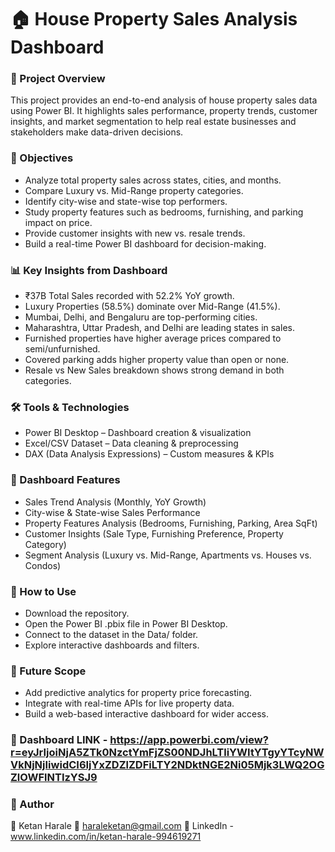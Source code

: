 # 🏠 House Property Sales Analysis Dashboard
### 📌 Project Overview

This project provides an end-to-end analysis of house property sales data using Power BI.
It highlights sales performance, property trends, customer insights, and market segmentation to help real estate businesses and stakeholders make data-driven decisions.

### 🎯 Objectives

- Analyze total property sales across states, cities, and months.
- Compare Luxury vs. Mid-Range property categories.
- Identify city-wise and state-wise top performers.
- Study property features such as bedrooms, furnishing, and parking impact on price.
- Provide customer insights with new vs. resale trends.
- Build a real-time Power BI dashboard for decision-making.

### 📊 Key Insights from Dashboard

- ₹37B Total Sales recorded with 52.2% YoY growth.
- Luxury Properties (58.5%) dominate over Mid-Range (41.5%).  
- Mumbai, Delhi, and Bengaluru are top-performing cities.
- Maharashtra, Uttar Pradesh, and Delhi are leading states in sales.
- Furnished properties have higher average prices compared to semi/unfurnished.
- Covered parking adds higher property value than open or none.
- Resale vs New Sales breakdown shows strong demand in both categories.

### 🛠️ Tools & Technologies

- Power BI Desktop – Dashboard creation & visualization   
- Excel/CSV Dataset – Data cleaning & preprocessing
- DAX (Data Analysis Expressions) – Custom measures & KPIs

 ### 📌 Dashboard Features

- Sales Trend Analysis (Monthly, YoY Growth)
- City-wise & State-wise Sales Performance
- Property Features Analysis (Bedrooms, Furnishing, Parking, Area SqFt)
- Customer Insights (Sale Type, Furnishing Preference, Property Category)
- Segment Analysis (Luxury vs. Mid-Range, Apartments vs. Houses vs. Condos)

###  🚀 How to Use

- Download the repository.
- Open the Power BI .pbix file in Power BI Desktop.
- Connect to the dataset in the Data/ folder.
- Explore interactive dashboards and filters.

### 📌 Future Scope

- Add predictive analytics for property price forecasting.
- Integrate with real-time APIs for live property data.
- Build a web-based interactive dashboard for wider access.

### 📌 Dashboard LINK - https://app.powerbi.com/view?r=eyJrIjoiNjA5ZTk0NzctYmFjZS00NDJhLTliYWItYTgyYTcyNWVkNjNjIiwidCI6IjYxZDZlZDFiLTY2NDktNGE2Ni05Mjk3LWQ2OGZlOWFlNTIzYSJ9
### 📝 Author

👤 Ketan Harale
📧 haraleketan@gmail.com
🔗 LinkedIn - www.linkedin.com/in/ketan-harale-994619271
